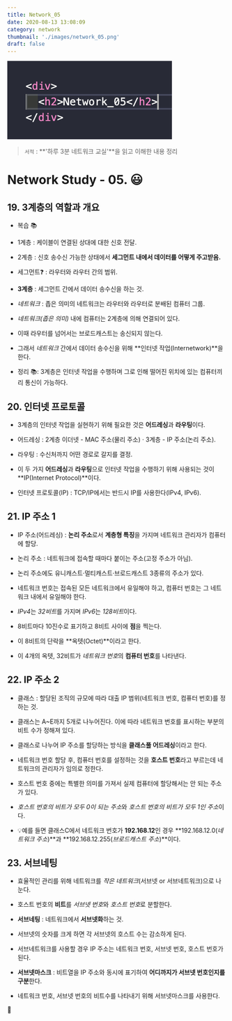 ```yaml
---
title: Network_05
date: 2020-08-13 13:08:09
category: network
thumbnail: './images/network_05.png'
draft: false
---
```


![](./images/network_05.png)

> `서적` : **'하루 3분 네트워크 교실'**을 읽고 이해한 내용 정리

# Network Study - 05. 😃

## 19. 3계층의 역할과 개요

- 복습 📚
- 1계층 : 케이블이 연결된 상대에 대한 신호 전달.
- 2계층 : 신호 송수신 가능한 상태에서 **세그먼트 내에서 데이터를 어떻게 주고받음.**

- 세그먼트❓ : 라우터와 라우터 간의 범위.
- **3계층** : 세그먼트 간에서 데이터 송수신을 하는 것.
- _네트워크_ : 좁은 의미의 네트워크는 라우터와 라우터로 분배된 컴퓨터 그룹.

- _네트워크(좁은 의미)_ 내에 컴퓨터는 2계층에 의해 연결되어 있다.
- 이때 라우터를 넘어서는 브로드캐스트는 송신되지 않는다.
- 그래서 _네트워크_ 간에서 데이터 송수신을 위해 **인터넷 작업(Internetwork)**을 한다.
- 정리 📚: 3계층은 인터넷 작업을 수행하며 그로 인해 떨어진 위치에 있는 컴퓨터끼리 통신이 가능하다.

## 20. 인터넷 프로토콜

- 3계층의 인터넷 작업을 실현하기 위해 필요한 것은 **어드레싱**과 **라우팅**이다.
- 어드레싱 : 2계층 이더넷 - MAC 주소(물리 주소) · 3계층 - IP 주소(논리 주소).
- 라우팅 : 수신처까지 어떤 경로로 갈지를 결정.
- 이 두 가지 **어드레싱**과 **라우팅**으로 인터넷 작업을 수행하기 위해 사용되는 것이 **IP(Internet Protocol)**이다.

- 인터넷 프로토콜(IP) : TCP/IP에서는 반드시 IP를 사용한다(IPv4, IPv6).

## 21. IP 주소 1

- IP 주소(어드레싱) : **논리 주소**로서 **계층형 특징**을 가지며 네트워크 관리자가 컴퓨터에 할당.
- 논리 주소 : 네트워크에 접속할 때마다 붙이는 주소(고정 주소가 아님).
- 논리 주소에도 유니캐스트·멀티캐스트·브로드캐스트 3종류의 주소가 있다.
- 네트워크 번호는 접속된 모든 네트워크에서 유일해야 하고, 컴퓨터 번호는 그 네트워크 내에서 유일해야 한다.

- *IPv4*는 *32비트*를 가지며 *IPv6*는 *128비트*이다.
- 8비트마다 10진수로 표기하고 8비트 사이에 **점**을 찍는다.
- 이 8비트의 단락을 **옥텟(Octet)**이라고 한다.
- 이 4개의 옥텟, 32비트가 *네트워크 번호*의 **컴퓨터 번호**를 나타낸다.

## 22. IP 주소 2

- 클래스 : 할당된 조직의 규모에 따라 대출 IP 범위(네트워크 번호, 컴퓨터 번호)를 정하는 것.
- 클래스는 A~E까지 5개로 나누어진다. 이에 따라 네트워크 번호를 표시하는 부분의 비트 수가 정해져 있다.
- 클래스로 나누어 IP 주소를 할당하는 방식을 **클래스풀 어드레싱**이라고 한다.

- 네트워크 번호 할당 후, 컴퓨터 번호를 설정하는 것을 **호스트 번호**라고 부르는데 네트워크의 관리자가 임의로 정한다.
- 호스트 번호 중에는 특별한 의미를 가져서 실제 컴퓨터에 할당해서는 안 되는 주소가 있다.
- *호스트 번호의 비트가 모두 0이 되는 주소*와 *호스트 번호의 비트가 모두 1인 주소*이다.
- 💡예를 들면 클래스C에서 네트워크 번호가 **192.168.12**인 경우 **192.168.12.0(_네트워크 주소_)**과 **192.168.12.255(_브로드캐스트 주소_)**이다.

## 23. 서브네팅

- 효율적인 관리를 위해 네트워크를 _작은 네트워크_(서브넷 or 서브네트워크)으로 나눈다.
- 호스트 번호의 **비트**를 *서브넷 번호*와 *호스트 번호*로 분할한다.

- **서브네팅** : 네트워크에서 **서브넷화**하는 것.
- 서브넷의 숫자를 크게 하면 각 서브넷의 호스트 수는 감소하게 된다.
- 서브네트워크를 사용할 경우 IP 주소는 네트워크 번호, 서브넷 번호, 호스트 번호가 된다.

- **서브넷마스크** : 비트열을 IP 주소와 동시에 표기하여 **어디까지가 서브넷 번호인지를 구분**한다.
- 네트워크 번호, 서브넷 번호의 비트수를 나타내기 위해 서브넷마스크를 사용한다.

👋
